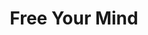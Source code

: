 ---
pid: NS96
title: Free Your Mind
location_transcription: Norris Square Park
zipcode: '19140'
outside_phl: 
neighborhood: Hunting Park
age: '52'
age_range: 50-59
instagram: 
image_file_name: NS_96.jpg
proposal_transcription: 
topic: Unknown
topic_summary: '0'
type: Other No Form
keywords_other: free your mind
credit: Anthony Gilbert
image_labels: 
twitter: 
facebook: 
permalink: "/monuments/ns96/"
layout: item-page
---